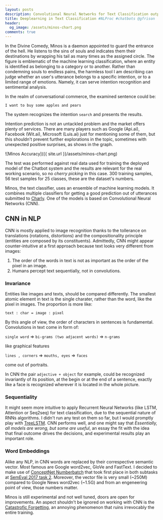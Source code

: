 ```yaml
---
layout: posts
description: Convolutional Neural Networks for Text Classification outperforms Api.ai.
title: Deeplearning in Text Classification #NLProc #chatbots @gfrison
header:
  og_image: /assets/minos-chart.png
comments: true
---
```


In the Divine Comedy, Minos is a daemon appointed to guard the entrance of the hell. He listens to the sins of souls
and indicates them their destinations by wrapping his tail as many times as the assigned circle.
The figure is emblematic of the machine learning classification, where an entity is identified as belonging to
a category or to another. Rather than condemning souls to endless pains, the harmless tool I am describing can judge whether an user's utterance belongs to a specific intention, or to a limited range of emotions. Namely, it can serve intention recognition and sentimental analysis.

In the realm of conversational commerce, the examined sentence could be:

`I want to buy some apples and pears`

The system recognizes the intention `search` and presents the results.

Intention prediction is not an untackled problem and the market offers plenty of services.
There are many players such as Google (Api.ai), Facebook (Wit.ai), Microsoft (Luis.ai) just for mentioning some of them,
but this shouldn't prevent further explorations in the topic, sometimes with unexpected positive surprises, as shows in the graph.

![Minos Accuracy]({{ site.url }}/assets/minos-chart.png)

The test was performed against real data used for training the deployed model of the Chatbot system and the results are relevant for the real working scenario, so no _cherry picking_ in this case. 300 training samples, 56 test samples for 25 classes, these are the dataset's numbers.

Minos, the text classifier, uses an ensemble of machine learning models. It combines multiple classifiers for getting a good prediction out of utterances submitted to [Charly](https://www.facebook.com/charlygrocery/).
One of the models is based on Convolutional Neural Networks (CNN).

## CNN in NLP

CNN is mostly applied to image recognition thanks to the tollerance on translations
(rotations, distortions) and the compositionality principle (entities are composed by its constituents).
Admittedly, CNN might appear counter-intuitive at a first approach because text looks very different from images:
  1. The order of the words in text is not as important as the order of the pixel in an image.
  2. Humans percept text sequentially, not in convolutions.

### Invariance

Entities like images and texts, should be compared differently. The smallest atomic element in text is the single charater, rather than the word, like the pixel in images. The proportion is more like:

`text : char = image : pixel`

By this angle of view, the order of characters in sentences is fundamental. Convolutions in text come in form of:

`single word` => `bi-grams (two adjacent words)` => `n-grams`

like graphical features

`lines , corners` => `mouths, eyes` => `faces`

come out of portraits.

In CNN the pair `adjective + object` for example,
could be recognized invariantly of its position, at the begin or at the end of a sentence, exactly like a face is recognized wherever it is located in the whole picture.

### Sequentiality

It might seem more intuitive to apply Recurrent Neural Networks (like LSTM, Attention or Seq2seq) for text classification,
due to the sequential nature of RNNs algorithms. I didn't run any test on them so far, but I would promptly play with [TreeLSTM](http://arxiv.org/abs/1503.00075). CNN performs well, and one might say that _Essentially, all models are wrong, but some are useful_, an essay the fit with the idea that final outcome drives the decisions, and experimental results play an important role.

### Word Embeddings

Alike any NLP, in CNN words are replaced by their correspective semantic vector. Most famous are Google word2vec, GloVe and FastText.
I decided to make use of [ConceptNet Numberbatch](https://arxiv.org/abs/1704.03560)
that took first place in both subtasks at [SemEval 2017 task 2](http://alt.qcri.org/semeval2017/task2/).
Moreover, the vector file is very small (~250M) compared to Google News word2vec (~1.5G) and from an engeneering point of view, those numbers matter.

Minos is still experimental and not well tuned, doors are open for improvements. An aspect shouldn't be ignored on working with CNN is the [Catastrofic Forgetting](https://arxiv.org/abs/1612.00796), an annoying phenomenon that ruins irrevocably the entire training.
